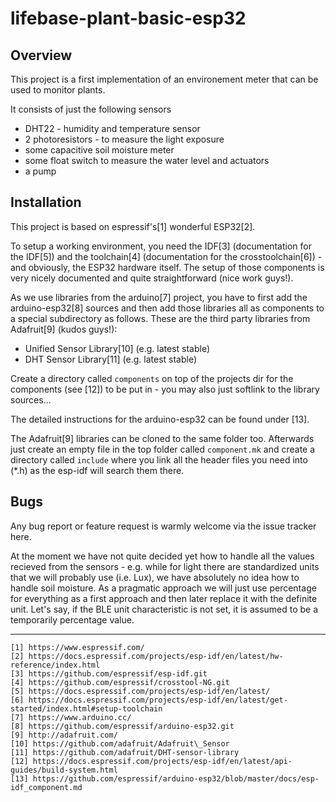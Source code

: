 # lifebase-plant-basic-esp32

## Overview

This project is a first implementation of an environement meter
that can be used to monitor plants.

It consists of just the following sensors
  * DHT22 - humidity and temperature sensor
  * 2 photoresistors - to measure the light exposure
  * some capacitive soil moisture meter
  * some float switch to measure the water level
and actuators
  * a pump

## Installation

This project is based on espressif's[1] wonderful ESP32[2].

To setup a working environment, you need the IDF[3] (documentation
for the IDF[5]) and the toolchain[4] (documentation for the
crosstoolchain[6]) - and obviously, the ESP32 hardware itself.
The setup of those components is very nicely
documented and quite straightforward (nice work guys!).

As we use libraries from the arduino[7] project, you have to
first add the arduino-esp32[8] sources and then add those
libraries all as components to a special subdirectory as follows.
These are the third party libraries from Adafruit[9] (kudos guys!):

  * Unified Sensor Library[10] (e.g. latest stable)
  * DHT Sensor Library[11] (e.g. latest stable)

Create a directory called `components` on top of the projects
dir for the components (see [12]) to be put in - you may also
just softlink to the library sources...

The detailed instructions for the arduino-esp32 can be found
under [13].

The Adafruit[9] libraries can be cloned to the same folder too.
Afterwards just create an empty file in the top folder called
`component.mk` and create a directory called `include` where
you link all the header files you need into (\*.h) as the
esp-idf will search them there.

## Bugs

Any bug report or feature request is warmly welcome via
the issue tracker here.

At the moment we have not quite decided yet how to handle
all the values recieved from the sensors - e.g. while for
light there are standardized units that we will probably
use (i.e. Lux), we have absolutely no idea how to handle
soil moisture. As a pragmatic approach we will just use
percentage for everything as a first approach and then
later replace it with the definite unit. Let's say, if
the BLE unit characteristic is not set, it is assumed
to be a temporarily percentage value.

---
    [1] https://www.espressif.com/
    [2] https://docs.espressif.com/projects/esp-idf/en/latest/hw-reference/index.html
    [3] https://github.com/espressif/esp-idf.git
    [4] https://github.com/espressif/crosstool-NG.git
    [5] https://docs.espressif.com/projects/esp-idf/en/latest/
    [6] https://docs.espressif.com/projects/esp-idf/en/latest/get-started/index.html#setup-toolchain
    [7] https://www.arduino.cc/
    [8] https://github.com/espressif/arduino-esp32.git
    [9] http://adafruit.com/
    [10] https://github.com/adafruit/Adafruit\_Sensor
    [11] https://github.com/adafruit/DHT-sensor-library
    [12] https://docs.espressif.com/projects/esp-idf/en/latest/api-guides/build-system.html
    [13] https://github.com/espressif/arduino-esp32/blob/master/docs/esp-idf_component.md
